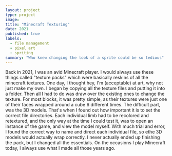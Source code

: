 ```yaml
---
layout: project
type: project
image: 
title: "Minecraft Texturing"
date: 2021
published: true
labels:
  - file management
  - pixel art
  - spriting
summary: "Who knew changing the look of a sprite could be so tedious"
---
```


Back in 2021, I was an avid Minecraft player. I would always use these things called "texture packs" which were basically reskins of all the minecraft textures. One day, I thought hey, I'm (acceptable) at art, why not just make my own. I began by copying all the texture files and putting it into a folder. Then all I had to do was draw over the existing ones to change the texture. For most blocks, it was pretty simple, as their textures were just one of their faces wrapped around a cube 6 different times. The difficult part, was the 3D models. That's when I found out how important it is to set the correct file directories. Each individual limb had to be recolored and retextured, and the only way at the time I could test it, was to open an instance of the game, and view the model myself. With much trial and error, I found the correct way to name and direct each individual file, so ethe 3D models would actually wrap correctly. I never actually ended up finishing the pack, but I changed all the essentials. On the occasions I play Minecraft today, I always use what I made all those years ago. 
